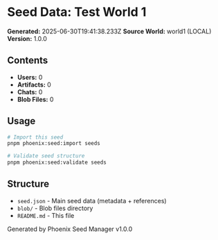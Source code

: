 # Seed Data: Test World 1

**Generated:** 2025-06-30T19:41:38.233Z
**Source World:** world1 (LOCAL)
**Version:** 1.0.0

## Contents

- **Users:** 0
- **Artifacts:** 0
- **Chats:** 0
- **Blob Files:** 0

## Usage

```bash
# Import this seed
pnpm phoenix:seed:import seeds

# Validate seed structure
pnpm phoenix:seed:validate seeds
```

## Structure

- `seed.json` - Main seed data (metadata + references)
- `blob/` - Blob files directory
- `README.md` - This file

Generated by Phoenix Seed Manager v1.0.0
